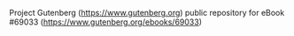 Project Gutenberg (https://www.gutenberg.org) public repository for
eBook #69033 (https://www.gutenberg.org/ebooks/69033)

